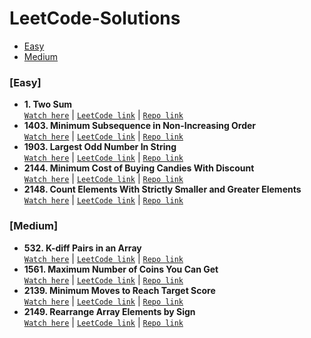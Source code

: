 # LeetCode-Solutions

<ul>
  <li>
    <a href="#easy">Easy</a>
  </li>
  <li>
    <a href="#medium">Medium</a>
  </li>
</ul>
    
<h3 id="easy">[Easy]</h3>
<ul>
  <li><strong>1. Two Sum</strong></li>
     <a href="https://www.youtube.com/watch?v=xfrMupld-eQ"><code>Watch here</code></a>  |   <a href="https://leetcode.com/problems/two-sum/"><code>LeetCode link</code></a> |  <a href = "https://github.com/Novice-JS/LeetCode-Solutions/blob/main/easy/1-TwoSum.js"><code>Repo link</code></a>
  <li><strong>1403. Minimum Subsequence in Non-Increasing Order</strong></li>
     <a href="https://youtu.be/KjfBYnf5bDY"><code>Watch here</code></a>  |   <a href="https://leetcode.com/problems/minimum-subsequence-in-non-increasing-order/"><code>LeetCode link</code></a> |  <a href = "https://github.com/Novice-JS/LeetCode-Solutions/blob/main/easy/1403-MinimumSubsequenceInNonIncreasingOrder.js"><code>Repo link</code></a>
  <li><strong>1903. Largest Odd Number In String</strong></li>
     <a href="https://youtu.be/BL6u5HLRwoQ"><code>Watch here</code></a>  |   <a href="https://leetcode.com/problems/largest-odd-number-in-string/"><code>LeetCode link</code></a> |  <a href = "https://github.com/Novice-JS/LeetCode-Solutions/blob/main/easy/1903-LargestOddNumberInString.js"><code>Repo link</code></a>
  <li><strong>2144. Minimum Cost of Buying Candies With Discount</strong></li>  
    <a href="https://youtu.be/tq50lXY171E"><code>Watch here</code></a>  |  <a href="https://leetcode.com/problems/minimum-cost-of-buying-candies-with-discount/"><code>LeetCode link</code></a>  |  <a href = "https://github.com/Novice-JS/LeetCode-Solutions/blob/main/easy/2144-MinimumCostOfBuyingCandiesWithDiscount.js"><code>Repo link</code></a>
  <li><strong>2148. Count Elements With Strictly Smaller and Greater Elements</strong></li>  
    <a href="https://youtu.be/BnmmeaBCLVQ"><code>Watch here</code></a>  |  <a href="https://leetcode.com/problems/count-elements-with-strictly-smaller-and-greater-elements/"><code>LeetCode link</code></a> | <a href = "https://github.com/Novice-JS/LeetCode-Solutions/blob/main/easy/2148-CountElementsWithStrictlySmallerAndGreaterElements.js"><code>Repo link</code></a></li>
</ul>

<h3 id="medium">[Medium]</h3>
<ul>
  <li><strong>532. K-diff Pairs in an Array</strong></li>
    <a href="https://youtu.be/BLok46u3fJo"><code>Watch here</code></a>  |  <a href="https://leetcode.com/problems/k-diff-pairs-in-an-array/"><code>LeetCode link</code></a>   |  <a href = "https://github.com/Novice-JS/LeetCode-Solutions/blob/main/medium/532-KDiffPairsInAnArray.js"><code>Repo link</code></a></li>
  <li><strong>1561. Maximum Number of Coins You Can Get</strong></li>
    <a href="https://youtu.be/KIRrp_fwI_s"><code>Watch here</code></a>  |  <a href="https://leetcode.com/problems/maximum-number-of-coins-you-can-get/"><code>LeetCode link</code></a>   |  <a href = "https://github.com/Novice-JS/LeetCode-Solutions/blob/main/medium/1561-MaxNumberOfCoinsYouCanGet.js"><code>Repo link</code></a></li>
  <li><strong>2139. Minimum Moves to Reach Target Score</strong></li>
    <a href="https://www.youtube.com/watch?v=VehsFCXDd4c"><code>Watch here</code></a>  |  <a href="https://leetcode.com/problems/minimum-moves-to-reach-target-score/"><code>LeetCode link</code></a>  |  <a href = "https://github.com/Novice-JS/LeetCode-Solutions/blob/main/medium/2139-MinimumMovesToReachTargetScore.js"><code>Repo link</code></a></li>
  <li><strong>2149. Rearrange Array Elements by Sign</strong></li>
    <a href="https://youtu.be/qNJOL3p6Jmw"><code>Watch here</code></a>  |  <a href="https://leetcode.com/problems/rearrange-array-elements-by-sign/"><code>LeetCode link</code></a>   |  <a href = "https://github.com/Novice-JS/LeetCode-Solutions/blob/main/medium/2149-RearrangeArrayElementsBySign.js"><code>Repo link</code></a></li>
</ul>
